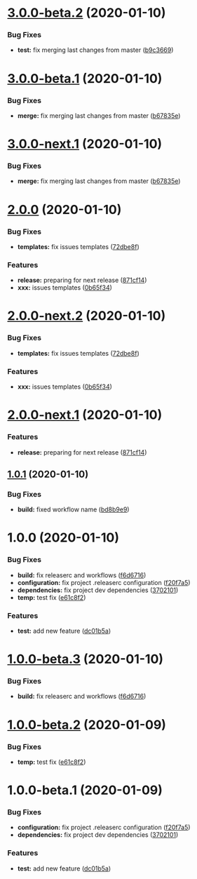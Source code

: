# [3.0.0-beta.2](https://github.com/marcgp/test_repo_2/compare/v3.0.0-beta.1...v3.0.0-beta.2) (2020-01-10)


### Bug Fixes

* **test:** fix merging last changes from master ([b9c3669](https://github.com/marcgp/test_repo_2/commit/b9c36699476910f4c22a8e784f49e8f22faf6a83))

# [3.0.0-beta.1](https://github.com/marcgp/test_repo_2/compare/v2.0.0...v3.0.0-beta.1) (2020-01-10)


### Bug Fixes

* **merge:** fix merging last changes from master ([b67835e](https://github.com/marcgp/test_repo_2/commit/b67835eb26381ba6bbefdf1d0935d977b35f8ce1))

# [3.0.0-next.1](https://github.com/marcgp/test_repo_2/compare/v2.0.0...v3.0.0-next.1) (2020-01-10)


### Bug Fixes

* **merge:** fix merging last changes from master ([b67835e](https://github.com/marcgp/test_repo_2/commit/b67835eb26381ba6bbefdf1d0935d977b35f8ce1))

# [2.0.0](https://github.com/marcgp/test_repo_2/compare/v1.0.1...v2.0.0) (2020-01-10)


### Bug Fixes

* **templates:** fix issues templates ([72dbe8f](https://github.com/marcgp/test_repo_2/commit/72dbe8ff9c89085453d85b9291beeca3e01aa4b3))


### Features

* **release:** preparing for next release ([871cf14](https://github.com/marcgp/test_repo_2/commit/871cf143bdb348967833f22ca7357592e85f97c3))
* **xxx:** issues templates ([0b65f34](https://github.com/marcgp/test_repo_2/commit/0b65f3412ffe2d1f8a87b14ba67f22475dadd6c5))

# [2.0.0-next.2](https://github.com/marcgp/test_repo_2/compare/v2.0.0-next.1...v2.0.0-next.2) (2020-01-10)


### Bug Fixes

* **templates:** fix issues templates ([72dbe8f](https://github.com/marcgp/test_repo_2/commit/72dbe8ff9c89085453d85b9291beeca3e01aa4b3))


### Features

* **xxx:** issues templates ([0b65f34](https://github.com/marcgp/test_repo_2/commit/0b65f3412ffe2d1f8a87b14ba67f22475dadd6c5))

# [2.0.0-next.1](https://github.com/marcgp/test_repo_2/compare/v1.0.1...v2.0.0-next.1) (2020-01-10)


### Features

* **release:** preparing for next release ([871cf14](https://github.com/marcgp/test_repo_2/commit/871cf143bdb348967833f22ca7357592e85f97c3))

## [1.0.1](https://github.com/marcgp/test_repo_2/compare/v1.0.0...v1.0.1) (2020-01-10)


### Bug Fixes

* **build:** fixed workflow name ([bd8b9e9](https://github.com/marcgp/test_repo_2/commit/bd8b9e95e40ed6e2edb5d7d186ae87caf967f936))

# 1.0.0 (2020-01-10)


### Bug Fixes

* **build:** fix releaserc and workflows ([f6d6716](https://github.com/marcgp/test_repo_2/commit/f6d6716a74734c9bce46ad319ee43219b4b1e9e9))
* **configuration:** fix project .releaserc configuration ([f20f7a5](https://github.com/marcgp/test_repo_2/commit/f20f7a5823f361a079323baf5bd63ef02261cfd1))
* **dependencies:** fix project dev dependencies ([3702101](https://github.com/marcgp/test_repo_2/commit/37021015019a6bb5d385079c2cd5829ef03bab26))
* **temp:** test fix ([e61c8f2](https://github.com/marcgp/test_repo_2/commit/e61c8f26f45c550b893279e4300d9aed24f9bc0b))


### Features

* **test:** add new feature ([dc01b5a](https://github.com/marcgp/test_repo_2/commit/dc01b5ace62a8a2d1f10bf3d6801849acb99a0db))

# [1.0.0-beta.3](https://github.com/marcgp/test_repo_2/compare/v1.0.0-beta.2...v1.0.0-beta.3) (2020-01-10)


### Bug Fixes

* **build:** fix releaserc and workflows ([f6d6716](https://github.com/marcgp/test_repo_2/commit/f6d6716a74734c9bce46ad319ee43219b4b1e9e9))

# [1.0.0-beta.2](https://github.com/marcgp/test_repo_2/compare/v1.0.0-beta.1...v1.0.0-beta.2) (2020-01-09)


### Bug Fixes

* **temp:** test fix ([e61c8f2](https://github.com/marcgp/test_repo_2/commit/e61c8f26f45c550b893279e4300d9aed24f9bc0b))

# 1.0.0-beta.1 (2020-01-09)


### Bug Fixes

* **configuration:** fix project .releaserc configuration ([f20f7a5](https://github.com/marcgp/test_repo_2/commit/f20f7a5823f361a079323baf5bd63ef02261cfd1))
* **dependencies:** fix project dev dependencies ([3702101](https://github.com/marcgp/test_repo_2/commit/37021015019a6bb5d385079c2cd5829ef03bab26))


### Features

* **test:** add new feature ([dc01b5a](https://github.com/marcgp/test_repo_2/commit/dc01b5ace62a8a2d1f10bf3d6801849acb99a0db))
